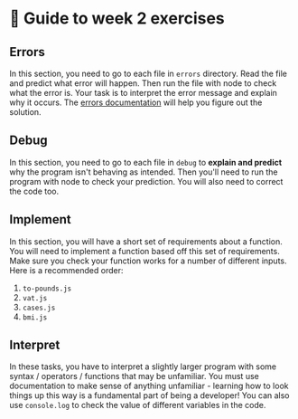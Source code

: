 # 🧭 Guide to week 2 exercises

## Errors

In this section, you need to go to each file in `errors` directory. Read the file and predict what error will happen. Then run the file with node to check what the error is. Your task is to interpret the error message and explain why it occurs. The [errors documentation](https://developer.mozilla.org/en-US/docs/Web/JavaScript/Reference/Errors) will help you figure out the solution.

## Debug

In this section, you need to go to each file in `debug` to **explain and predict** why the program isn't behaving as intended. Then you'll need to run the program with node to check your prediction. You will also need to correct the code too.

## Implement

In this section, you will have a short set of requirements about a function. You will need to implement a function based off this set of requirements. Make sure you check your function works for a number of different inputs.
Here is a recommended order:

1. `to-pounds.js`
2. `vat.js`
3. `cases.js`
4. `bmi.js`

## Interpret

In these tasks, you have to interpret a slightly larger program with some syntax / operators / functions that may be unfamiliar.
You must use documentation to make sense of anything unfamiliar - learning how to look things up this way is a fundamental part of being a developer!
You can also use `console.log` to check the value of different variables in the code.
